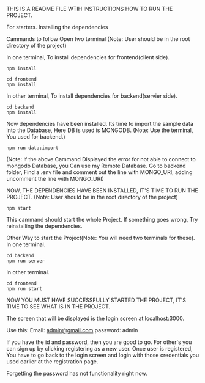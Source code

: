 THIS IS A README FILE WTIH INSTRUCTIONS HOW TO RUN THE PROJECT.

For starters.
Installing the dependencies

Cammands to follow
Open two terminal
(Note: User should be in the root directory of the project)

In one terminal, To install dependencies for frontend(client side).

    npm install 

    cd frontend
    npm install

In other terminal, To install dependencies for backend(servier side).

    cd backend
    npm install

Now dependencies have been installed. Its time to import the sample data into the Database, Here DB is used is MONGODB.
(Note: Use the terminal, You used for backend.)

    npm run data:import

(Note: If the above Cammand Displayed the error for not able to connect to mongodb Database, you Can use my Remote Database. Go to backend folder, Find a .env file and comment out the line with MONGO_URI, adding uncomment the line with MONGO_URI)

NOW, THE DEPENDENCIES HAVE BEEN INSTALLED, IT'S TIME TO RUN THE PROJECT.
(Note: User should be in the root directory of the project)

    npm start

This cammand should start the whole Project. If something goes wrong, Try reinstalling the dependencies. 

Other Way to start the Project(Note: You will need two terminals for these).
In one terminal.

    cd backend
    npm run server

In other terminal. 

    cd frontend
    npm run start

NOW YOU MUST HAVE SUCCESSFULLY STARTED THE PROJECT, IT'S TIME TO SEE WHAT IS IN THE PROJECT.

The screen that will be displayed is the login screen at localhost:3000. 

Use this:
Email: admin@gmail.com
password: admin

If you have the id and password, then you are good to go. For other's you can sign up by clicking registering as a new user. 
Once user is registered, You have to go back to the login screen and login with those credentials you used earlier at the registration page.

Forgetting the password has not functionality right now.
